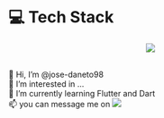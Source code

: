 <h1> 💻 Tech Stack</h1>
<p align="center">
  <a href="https://skillicons.dev">
    <img src="https://skillicons.dev/icons?i=git,github,vscode,py,django,flask,selenium,mysql,js,html,css,dart,flutter" />
  </a>
</p>
<br>👋 Hi, I’m @jose-daneto98
<br>👀 I’m interested in ...
<br>🌱 I’m currently learning Flutter and Dart
<br>📫 you can message me on <a href="https://www.linkedin.com/in/jose-dias-assis-neto-01b8a2145/" rel="nofollow">
<img src="https://camo.githubusercontent.com/f17ba9730c27e5f1230325b94c8b68bbf3115d32650866f6e3d0ade68201beea/68747470733a2f2f696d672e736869656c64732e696f2f62616467652f4c696e6b6564496e2d2532333030373742352e7376673f6c6f676f3d6c696e6b6564696e266c6f676f436f6c6f723d7768697465" data-canonical-src="https://img.shields.io/badge/LinkedIn-%230077B5.svg?logo=linkedin&amp;logoColor=white" style="max-width: 100%;">
</a>

<!---
jose-daneto98/jose-daneto98 is a ✨ special ✨ repository because its `README.md` (this file) appears on your GitHub profile.
You can click the Preview link to take a look at your changes.
--->
